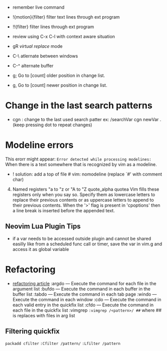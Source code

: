 - remember live command
- !{motion}{filter} filter text lines through ext program
- !!{filter} filter lines through ext program
- review using C-x C-l with context aware situation
- gR *virtual replace* mode

- C-\ atlernate between windows
- C-^ alternate buffer

- g;			Go to [count] older position in change list.
- g,			Go to [count] newer position in change list.

# Change in the last search patterns
- cgn : change to the last used  search patter ex:
/searchVar
cgn
newVar
. (keep pressing dot to repeat changes)

# Modeline errors
This erorr might appear: 
`Error detected while processing modelines:`
When there is a text somewhere that is recognized by vim as a modeline.

* ! solution: add a top of file # vim: nomodeline (replace `#' with comment char)


4. Named registers "a to "z or "A to "Z			quote_alpha quotea
Vim fills these registers only when you say so.  Specify them as lowercase
letters to replace their previous contents or as uppercase letters to append
to their previous contents.  When the '>' flag is present in 'cpoptions' then
a line break is inserted before the appended text.

## Neovim Lua Plugin Tips
- if a var needs to be accessed outside plugin and cannot be shared easilly
like from a scheduled func call or timer, save the var in vim.g and access it 
as global variable


# Refactoring
* [refactoring article](https://alpha2phi.medium.com/neovim-for-beginners-refactoring-4f517d12a43f)
:argdo — Execute the command for each file in the argument list
:bufdo — Execute the command in each buffer in the buffer list
:tabdo — Execute the command in each tab page
:windo — Execute the command in each window
:cdo — Execute the command in each valid entry in the quickfix list
:cfdo — Execute the command in each file in the quickfix list
:vimgrep `:vimgrep /<pattern>/ ##` where ## is replaces with files in arg list

## Filtering quickfix
`packadd cfilter`
`:Cfilter /pattern/`
`:Lfilter /pattern`
